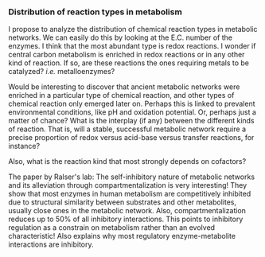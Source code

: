 ### Distribution of reaction types in metabolism
I propose to analyze the distribution of chemical reaction types in metabolic networks. We can easily do this by looking at the E.C. number of the enzymes.
I think that the most abundant type is redox reactions. I wonder if central carbon metabolism is enriched in redox reactions or in any other kind of reaction. If so, are these reactions the ones requiring metals to be catalyzed? _i.e._ metalloenzymes?

Would be interesting to discover that ancient metabolic networks were enriched in a particular type of chemical reaction, and other types of chemical reaction only emerged later on. Perhaps this is linked to prevalent environmental conditions, like pH and oxidation potential. Or, perhaps just a matter of chance? What is the interplay (if any) between the different kinds of reaction. That is, will a stable, successful metabolic network require a precise proportion of redox versus acid-base versus transfer reactions, for instance?

Also, what is the reaction kind that most strongly depends on cofactors?

The paper by Ralser's lab: The self-inhibitory nature of metabolic networks and its alleviation through compartmentalization is very interesting! They show that most enzymes in human metabolism are competitively inhibited due to structural similarity between substrates and other metabolites, usually close ones in the metabolic network. Also, compartmentalization reduces up to 50% of all inhibitory interactions. This points to inhibitory regulation as a constrain on metabolism rather than an evolved characteristic! Also explains why most regulatory enzyme-metabolite interactions are inhibitory.